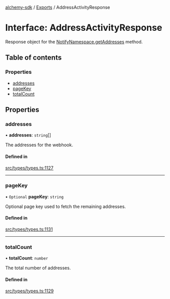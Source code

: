 [alchemy-sdk](../README.md) / [Exports](../modules.md) / AddressActivityResponse

# Interface: AddressActivityResponse

Response object for the [NotifyNamespace.getAddresses](../classes/NotifyNamespace.md#getaddresses) method.

## Table of contents

### Properties

- [addresses](AddressActivityResponse.md#addresses)
- [pageKey](AddressActivityResponse.md#pagekey)
- [totalCount](AddressActivityResponse.md#totalcount)

## Properties

### addresses

• **addresses**: `string`[]

The addresses for the webhook.

#### Defined in

[src/types/types.ts:1127](https://github.com/alchemyplatform/alchemy-sdk-js/blob/7ae04a5/src/types/types.ts#L1127)

___

### pageKey

• `Optional` **pageKey**: `string`

Optional page key used to fetch the remaining addresses.

#### Defined in

[src/types/types.ts:1131](https://github.com/alchemyplatform/alchemy-sdk-js/blob/7ae04a5/src/types/types.ts#L1131)

___

### totalCount

• **totalCount**: `number`

The total number of addresses.

#### Defined in

[src/types/types.ts:1129](https://github.com/alchemyplatform/alchemy-sdk-js/blob/7ae04a5/src/types/types.ts#L1129)
